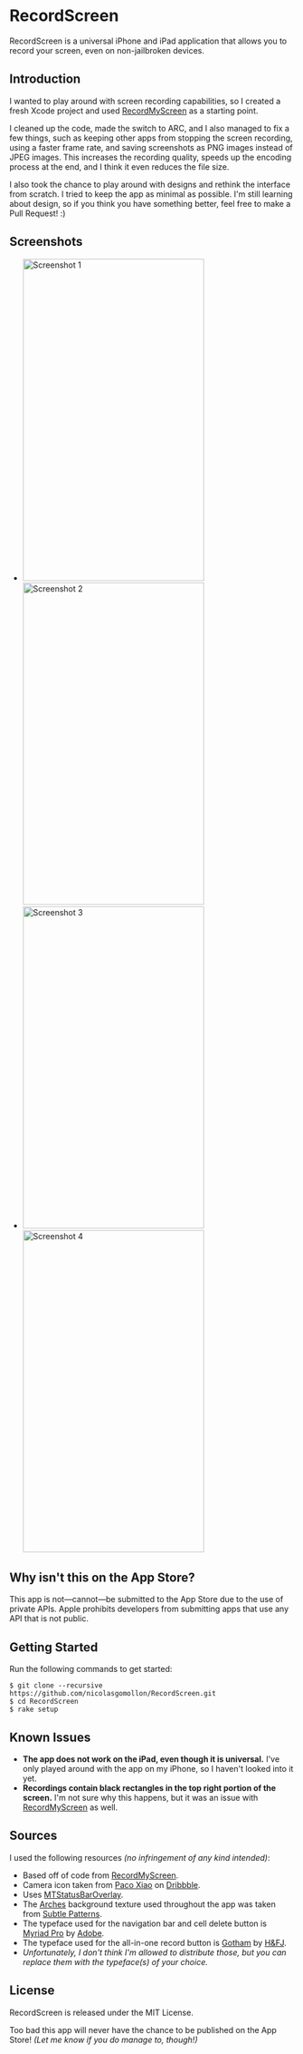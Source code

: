 # RecordScreen

RecordScreen is a universal iPhone and iPad application that allows you to record your screen, even on non-jailbroken devices.


## Introduction

I wanted to play around with screen recording capabilities, so I created a fresh Xcode project and used [RecordMyScreen](https://github.com/coolstar/RecordMyScreen) as a starting point.

I cleaned up the code, made the switch to ARC, and I also managed to fix a few things, such as keeping other apps from stopping the screen recording, using a faster frame rate, and saving screenshots as PNG images instead of JPEG images. This increases the recording quality, speeds up the encoding process at the end, and I think it even reduces the file size.

I also took the chance to play around with designs and rethink the interface from scratch. I tried to keep the app as minimal as possible. I'm still learning about design, so if you think you have something better, feel free to make a Pull Request! :)


## Screenshots

* <img alt="Screenshot 1" width="320" height="568" src="http://f.cl.ly/items/080e1V2R1L0Z3U2g0K0E/photo+1.PNG" />&nbsp;&nbsp;&nbsp;<img alt="Screenshot 2" width="320" height="568" src="http://f.cl.ly/items/2H3R1y2j1a13403c1H3S/photo+2.PNG" />
* <img alt="Screenshot 3" width="320" height="568" src="http://f.cl.ly/items/1E460U0g0u41061F3g10/photo+3.PNG" />&nbsp;&nbsp;&nbsp;<img alt="Screenshot 4" width="320" height="568" src="http://f.cl.ly/items/0v023W462m1Q2q3Y1g3U/photo+4.PNG" />


## Why isn't this on the App Store?

This app is not—cannot—be submitted to the App Store due to the use of private APIs. Apple prohibits developers from submitting apps that use any API that is not public.


## Getting Started

Run the following commands to get started:

    $ git clone --recursive https://github.com/nicolasgomollon/RecordScreen.git
    $ cd RecordScreen
    $ rake setup


## Known Issues

* **The app does not work on the iPad, even though it is universal.** I've only played around with the app on my iPhone, so I haven't looked into it yet.
* **Recordings contain black rectangles in the top right portion of the screen.** I'm not sure why this happens, but it was an issue with [RecordMyScreen](https://github.com/coolstar/RecordMyScreen) as well.


## Sources

I used the following resources _(no infringement of any kind intended)_:

* Based off of code from [RecordMyScreen](https://github.com/coolstar/RecordMyScreen).
* Camera icon taken from [Paco Xiao](http://twitter.com/pacoxiao) on [Dribbble](http://dribbble.com/shots/746550-Camera-iOS-Icon).
* Uses [MTStatusBarOverlay](https://github.com/myell0w/MTStatusBarOverlay).
* The [Arches](http://subtlepatterns.com/arches/) background texture used throughout the app was taken from [Subtle Patterns](http://subtlepatterns.com/).
* The typeface used for the navigation bar and cell delete button is [Myriad Pro](https://typekit.com/fonts/myriad-pro) by [Adobe](https://typekit.com/foundries/adobe).
* The typeface used for the all-in-one record button is [Gotham](http://www.typography.com/fonts/font_overview.php?productLineID=100008) by [H&FJ](http://www.typography.com/).
* _Unfortunately, I don't think I'm allowed to distribute those, but you can replace them with the typeface(s) of your choice._


## License

RecordScreen is released under the MIT License.



Too bad this app will never have the chance to be published on the App Store! _(Let me know if you do manage to, though!)_

